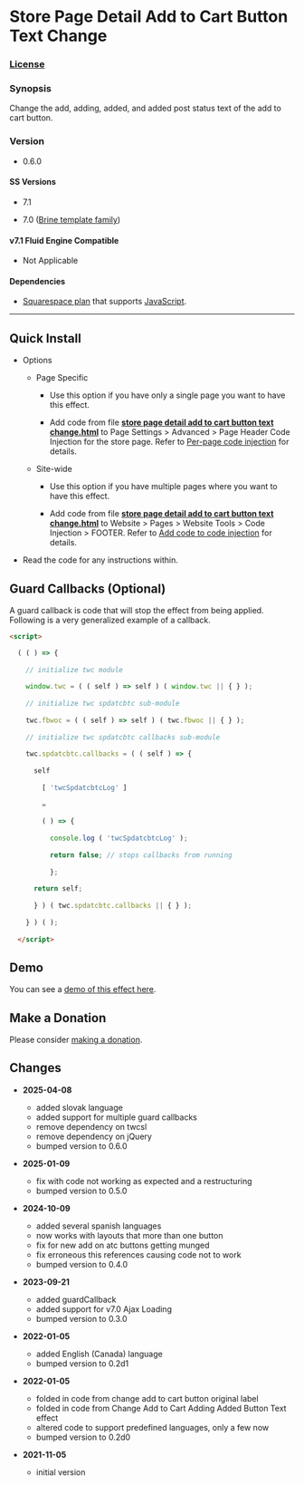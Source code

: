 # Store Page Detail Add to Cart Button Text Change

### [License][1]

### Synopsis

Change the add, adding, added, and added post status text of the add to cart
button.

### Version

  * 0.6.0

#### SS Versions

  * 7.1
  
  * 7.0 ([Brine template family][2])

#### v7.1 Fluid Engine Compatible

  * Not Applicable

#### Dependencies

  * [Squarespace plan][3] that supports [JavaScript][4].

---

## Quick Install

* Options

  * Page Specific
  
    * Use this option if you have only a single page you want to have this
      effect.
      
    * Add code from file **[store page detail add to cart button text
      change.html][5]** to Page Settings > Advanced > Page Header Code Injection
      for the store page. Refer to [Per-page code injection][6] for details.
      
  * Site-wide
  
    * Use this option if you have multiple pages where you want to have this
      effect.
      
    * Add code from file **[store page detail add to cart button text
      change.html][5]** to Website > Pages > Website Tools > Code Injection >
      FOOTER. Refer to [Add code to code injection][7] for details.
      
* Read the code for any instructions within.

## Guard Callbacks (Optional)

A guard callback is code that will stop the effect from being applied. Following
is a very generalized example of a callback.

```html
<script>

  ( ( ) => {
  
    // initialize twc module
    
    window.twc = ( ( self ) => self ) ( window.twc || { } );
    
    // initialize twc spdatcbtc sub-module
    
    twc.fbwoc = ( ( self ) => self ) ( twc.fbwoc || { } );
    
    // initialize twc spdatcbtc callbacks sub-module
    
    twc.spdatcbtc.callbacks = ( ( self ) => {
    
      self
      
        [ 'twcSpdatcbtcLog' ]
        
        =
        
        ( ) => {
        
          console.log ( 'twcSpdatcbtcLog' );
          
          return false; // stops callbacks from running
          
          };
          
      return self;
      
      } ) ( twc.spdatcbtc.callbacks || { } );
      
    } ) ( );
    
  </script>
```

## Demo

You can see a [demo of this effect here][8].

## Make a Donation

Please consider [making a donation][9].

## Changes

* **2025-04-08**

  * added slovak language
  * added support for multiple guard callbacks
  * remove dependency on twcsl
  * remove dependency on jQuery
  * bumped version to 0.6.0
  
* **2025-01-09**

  * fix with code not working as expected and a restructuring
  * bumped version to 0.5.0
  
* **2024-10-09**

  * added several spanish languages
  * now works with layouts that more than one button
  * fix for new add on atc buttons getting munged
  * fix erroneous this references causing code not to work
  * bumped version to 0.4.0
  
* **2023-09-21**

  * added guardCallback
  * added support for v7.0 Ajax Loading
  * bumped version to 0.3.0
  
* **2022-01-05**

  * added English (Canada) language
  * bumped version to 0.2d1
  
* **2022-01-05**

  * folded in code from change add to cart button original label
  * folded in code from Change Add to Cart Adding Added Button Text effect
  * altered code to support predefined languages, only a few now
  * bumped version to 0.2d0
  
* **2021-11-05**

  * initial version

[1]: https://github.com/tomsWebConsulting/twcsl/blob/main/LICENSE.txt#L1
[2]: https://support.squarespace.com/hc/en-us/articles/212512738-Brine-template-family
[3]: https://www.squarespace.com/pricing
[4]: https://en.wikipedia.org/wiki/JavaScript
[5]: store%20page%20detail%20add%20to%20cart%20button%20text%20change.html#L1
[6]: https://support.squarespace.com/hc/en-us/articles/205815908-Using-code-injection#toc-per-page-code-injection
[7]: https://support.squarespace.com/hc/en-us/articles/205815908-Using-code-injection#toc-add-code-to-code-injection
[8]: https://toms-web-consulting-demos.squarespace.com/store-page-detail-add-to-cart-button-text-change/p/earth-sky-planter?password=twcdemos
[9]: https://github.com/tomsWebConsulting/twcsl#make-a-donation
